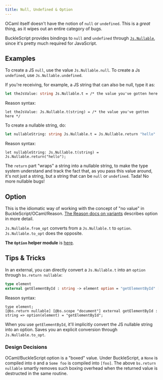 ```yaml
---
title: Null, Undefined & Option
---
```


OCaml itself doesn't have the notion of `null` or `undefined`. This is a _great_ thing, as it wipes out an entire category of bugs.

BuckleScript provides bindings to `null` and `undefined` through [`Js.Nullable`](https://bucklescript.github.io/bucklescript/api/Js.Nullable.html), since it's pretty much required for JavaScript.

## Examples

To create a JS `null`, use the value `Js.Nullable.null`. To create a Js `undefined`, use `Js.Nullable.undefined`.

If you're receiving, for example, a JS string that can also be null, type it as:

```ocaml
let theJsValue: string Js.Nullable.t = /* the value you've gotten here */
```

Reason syntax:

```reason
let theJsValue: Js.Nullable.t(string) = /* the value you've gotten here */
```

To create a nullable string, do:

```ocaml
let nullableString: string Js.Nullable.t = Js.Nullable.return "hello"
```

Reason syntax:

```reason
let nullableString: Js.Nullable.t(string) = Js.Nullable.return("hello");
```

The `return` part "wraps" a string into a nullable string, to make the type system understand and track the fact that, as you pass this value around, it's not just a string, but a string that can be `null` or `undefined`. Tada! No more nullable bugs!

## Option

This is the idiomatic way of working with the concept of "no value" in BuckleScript/OCaml/Reason. [The Reason docs on variants](https://reasonml.github.io/docs/en/variant.html) describes option in more detail.

`Js.Nullable.from_opt` converts from a `Js.Nullable.t` to `option`. `Js.Nullable.to_opt` does the opposite.

**The `Option` helper module** is [here](https://bucklescript.github.io/bucklescript/api/Js.Option.html).

## Tips & Tricks

In an external, you can directly convert a `Js.Nullable.t` into an `option` through `bs.return nullable`:

```ocaml
type element
external getElementById : string -> element option = "getElementById" [@@bs.scope "document"][@@bs.return nullable]
```

Reason syntax:

```reason
type element;
[@bs.return nullable] [@bs.scope "document"] external getElementById : string => option(element) = "getElementById";
```

When you use `getElementById`, it'll implicitly convert the JS nullable string into an option. Saves you an explicit conversion through `Js.Nullable.to_opt`.

### Design Decisions

OCaml/BuckleScript option is a "boxed" value. Under BuckleScript, a `None` is compiled into `0` and a `Some foo` is compiled into `[foo]`. The above `bs.return nullable` smartly removes such boxing overhead when the returned value is destructed in the same routine.
